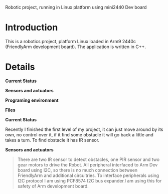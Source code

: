 Robotic project, running in Linux platform using mini2440 Dev board

# Introduction #

This is a robotics project, platform Linux loaded in Arm9 2440c (FriendlyArm development board). The application is written in C++.


# Details #

**Current Status**

**Sensors and actuators**

**Programing environment**

**Files**

**Current Status**

Recently I finished the first level of my project, it can just move around by its own, no control over it, if it find some obstacle it will go back a little and takes a turn. To find obstacle it has IR sensor.


**Sensors and actuators**

> There are two IR sensor to detect obstacles, one PIR sensor and two gear motors to drive the Robot. All peripheral interfaced to Arm Dev board using I2C, so there is no much connection between FriendlyArm and additional circuitries. To interface peripherals using I2C protocol I am using PCF8574 I2C bus expander.I am using this for safety of Arm development board.